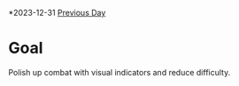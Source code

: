 *2023-12-31
[Previous Day](Daily%20Notes/Day%2018-9)

# Goal
Polish up combat with visual indicators and reduce difficulty.